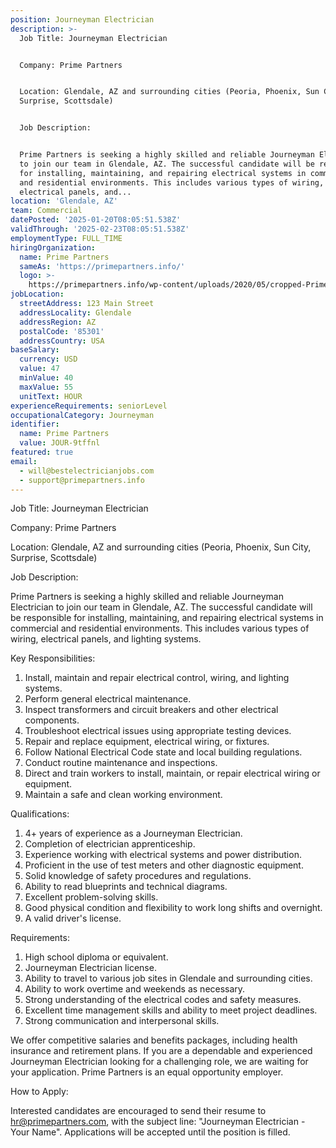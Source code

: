 ```yaml
---
position: Journeyman Electrician
description: >-
  Job Title: Journeyman Electrician


  Company: Prime Partners


  Location: Glendale, AZ and surrounding cities (Peoria, Phoenix, Sun City,
  Surprise, Scottsdale)


  Job Description:


  Prime Partners is seeking a highly skilled and reliable Journeyman Electrician
  to join our team in Glendale, AZ. The successful candidate will be responsible
  for installing, maintaining, and repairing electrical systems in commercial
  and residential environments. This includes various types of wiring,
  electrical panels, and...
location: 'Glendale, AZ'
team: Commercial
datePosted: '2025-01-20T08:05:51.538Z'
validThrough: '2025-02-23T08:05:51.538Z'
employmentType: FULL_TIME
hiringOrganization:
  name: Prime Partners
  sameAs: 'https://primepartners.info/'
  logo: >-
    https://primepartners.info/wp-content/uploads/2020/05/cropped-Prime-Partners-Logo-NO-BG-1-1.png
jobLocation:
  streetAddress: 123 Main Street
  addressLocality: Glendale
  addressRegion: AZ
  postalCode: '85301'
  addressCountry: USA
baseSalary:
  currency: USD
  value: 47
  minValue: 40
  maxValue: 55
  unitText: HOUR
experienceRequirements: seniorLevel
occupationalCategory: Journeyman
identifier:
  name: Prime Partners
  value: JOUR-9tffnl
featured: true
email:
  - will@bestelectricianjobs.com
  - support@primepartners.info
---
```




Job Title: Journeyman Electrician

Company: Prime Partners

Location: Glendale, AZ and surrounding cities (Peoria, Phoenix, Sun City, Surprise, Scottsdale)

Job Description:

Prime Partners is seeking a highly skilled and reliable Journeyman Electrician to join our team in Glendale, AZ. The successful candidate will be responsible for installing, maintaining, and repairing electrical systems in commercial and residential environments. This includes various types of wiring, electrical panels, and lighting systems.

Key Responsibilities:

1. Install, maintain and repair electrical control, wiring, and lighting systems.
2. Perform general electrical maintenance.
3. Inspect transformers and circuit breakers and other electrical components.
4. Troubleshoot electrical issues using appropriate testing devices.
5. Repair and replace equipment, electrical wiring, or fixtures.
6. Follow National Electrical Code state and local building regulations.
7. Conduct routine maintenance and inspections.
8. Direct and train workers to install, maintain, or repair electrical wiring or equipment.
9. Maintain a safe and clean working environment.

Qualifications:

1. 4+ years of experience as a Journeyman Electrician.
2. Completion of electrician apprenticeship.
3. Experience working with electrical systems and power distribution.
4. Proficient in the use of test meters and other diagnostic equipment.
5. Solid knowledge of safety procedures and regulations.
6. Ability to read blueprints and technical diagrams.
7. Excellent problem-solving skills.
8. Good physical condition and flexibility to work long shifts and overnight.
9. A valid driver's license.

Requirements:

1. High school diploma or equivalent.
2. Journeyman Electrician license.
3. Ability to travel to various job sites in Glendale and surrounding cities.
4. Ability to work overtime and weekends as necessary.
5. Strong understanding of the electrical codes and safety measures.
6. Excellent time management skills and ability to meet project deadlines.
7. Strong communication and interpersonal skills.

We offer competitive salaries and benefits packages, including health insurance and retirement plans. If you are a dependable and experienced Journeyman Electrician looking for a challenging role, we are waiting for your application. Prime Partners is an equal opportunity employer.

How to Apply:

Interested candidates are encouraged to send their resume to hr@primepartners.com, with the subject line: "Journeyman Electrician - Your Name". Applications will be accepted until the position is filled.
